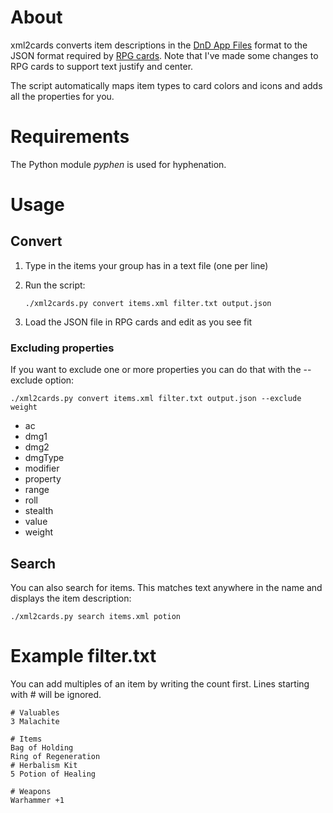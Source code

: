 # About

xml2cards converts item descriptions in the [DnD App Files](https://github.com/ceryliae/DnDAppFiles) format to the JSON
format required by [RPG cards](https://desktopman.github.io/rpg-cards/generator/generate.html). Note that I've made some
changes to RPG cards to support text justify and center.

The script automatically maps item types to card colors and icons and adds all the properties for you. 

# Requirements

The Python module *pyphen* is used for hyphenation.

# Usage

## Convert

1. Type in the items your group has in a text file (one per line)

2. Run the script:
   ```
   ./xml2cards.py convert items.xml filter.txt output.json
   ```

3. Load the JSON file in RPG cards and edit as you see fit

### Excluding properties

If you want to exclude one or more properties you can do that with the --exclude option:

```
./xml2cards.py convert items.xml filter.txt output.json --exclude weight
```

* ac
* dmg1
* dmg2
* dmgType
* modifier
* property
* range
* roll
* stealth
* value
* weight

## Search

You can also search for items. This matches text anywhere in the name and displays the item description:

```
./xml2cards.py search items.xml potion
```

# Example filter.txt

You can add multiples of an item by writing the count first. Lines starting with # will be ignored.

```
# Valuables
3 Malachite

# Items
Bag of Holding
Ring of Regeneration
# Herbalism Kit
5 Potion of Healing

# Weapons
Warhammer +1
```